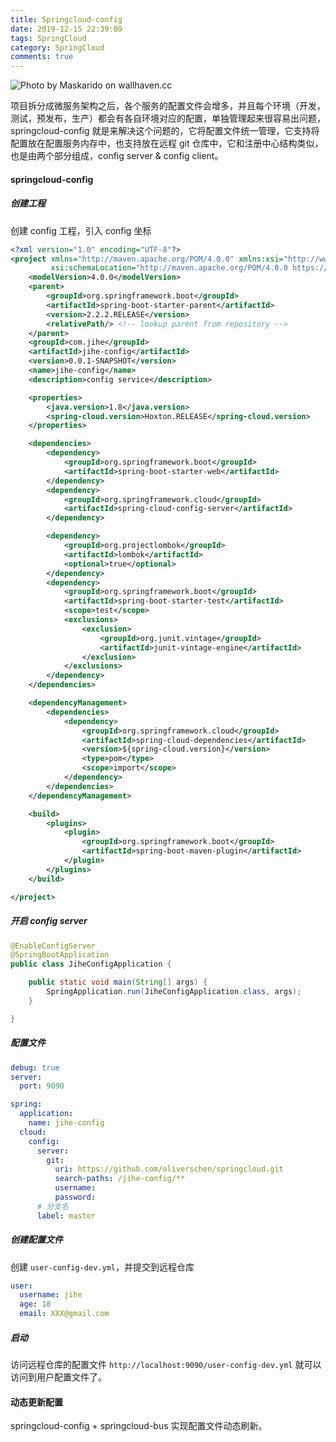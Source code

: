 ```yaml
---
title: Springcloud-config
date: 2019-12-15 22:39:09
tags: SpringCloud
category: SpringCloud
comments: true
---
```


![Photo by Maskarido on wallhaven.cc](/springcloud-config.png)

项目拆分成微服务架构之后，各个服务的配置文件会增多，并且每个环境（开发，测试，预发布，生产）都会有各自环境对应的配置，单独管理起来很容易出问题，springcloud-config 就是来解决这个问题的，它将配置文件统一管理，它支持将配置放在配置服务内存中，也支持放在远程 git 仓库中，它和注册中心结构类似，也是由两个部分组成，config server & config client。

<!--more-->

#### springcloud-config

##### 创建工程

创建 config 工程，引入 config 坐标
```xml
<?xml version="1.0" encoding="UTF-8"?>
<project xmlns="http://maven.apache.org/POM/4.0.0" xmlns:xsi="http://www.w3.org/2001/XMLSchema-instance"
         xsi:schemaLocation="http://maven.apache.org/POM/4.0.0 https://maven.apache.org/xsd/maven-4.0.0.xsd">
    <modelVersion>4.0.0</modelVersion>
    <parent>
        <groupId>org.springframework.boot</groupId>
        <artifactId>spring-boot-starter-parent</artifactId>
        <version>2.2.2.RELEASE</version>
        <relativePath/> <!-- lookup parent from repository -->
    </parent>
    <groupId>com.jihe</groupId>
    <artifactId>jihe-config</artifactId>
    <version>0.0.1-SNAPSHOT</version>
    <name>jihe-config</name>
    <description>config service</description>

    <properties>
        <java.version>1.8</java.version>
        <spring-cloud.version>Hoxton.RELEASE</spring-cloud.version>
    </properties>

    <dependencies>
        <dependency>
            <groupId>org.springframework.boot</groupId>
            <artifactId>spring-boot-starter-web</artifactId>
        </dependency>
        <dependency>
            <groupId>org.springframework.cloud</groupId>
            <artifactId>spring-cloud-config-server</artifactId>
        </dependency>

        <dependency>
            <groupId>org.projectlombok</groupId>
            <artifactId>lombok</artifactId>
            <optional>true</optional>
        </dependency>
        <dependency>
            <groupId>org.springframework.boot</groupId>
            <artifactId>spring-boot-starter-test</artifactId>
            <scope>test</scope>
            <exclusions>
                <exclusion>
                    <groupId>org.junit.vintage</groupId>
                    <artifactId>junit-vintage-engine</artifactId>
                </exclusion>
            </exclusions>
        </dependency>
    </dependencies>

    <dependencyManagement>
        <dependencies>
            <dependency>
                <groupId>org.springframework.cloud</groupId>
                <artifactId>spring-cloud-dependencies</artifactId>
                <version>${spring-cloud.version}</version>
                <type>pom</type>
                <scope>import</scope>
            </dependency>
        </dependencies>
    </dependencyManagement>

    <build>
        <plugins>
            <plugin>
                <groupId>org.springframework.boot</groupId>
                <artifactId>spring-boot-maven-plugin</artifactId>
            </plugin>
        </plugins>
    </build>

</project>

```

##### 开启 config server
```java
@EnableConfigServer
@SpringBootApplication
public class JiheConfigApplication {

    public static void main(String[] args) {
        SpringApplication.run(JiheConfigApplication.class, args);
    }

}
```

##### 配置文件
```yml
debug: true
server:
  port: 9090

spring:
  application:
    name: jihe-config
  cloud:
    config:
      server:
        git:
          uri: https://github.com/oliverschen/springcloud.git
          search-paths: /jihe-config/**
          username: 
          password:
      # 分支名
      label: master
```
##### 创建配置文件
创建 `user-config-dev.yml`，并提交到远程仓库
```yml
user:
  username: jihe
  age: 18
  email: XXX@gmail.com
```

##### 启动
访问远程仓库的配置文件 `http://localhost:9090/user-config-dev.yml` 就可以访问到用户配置文件了。

#### 动态更新配置

springcloud-config + springcloud-bus 实现配置文件动态刷新。


